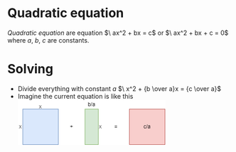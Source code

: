 # Quadratic equation
*Quadratic equation* are equation $\ ax^2 + bx = c\$ or $\ ax^2 + bx + c = 0\$ where *a*, *b*, *c* are constants.
<br>
# Solving
+ Divide everything with constant *a*
$\ x^2 + {b \over a}x = {c \over a}\$
+ Imagine the current equation is like this<br>
<img src="./images/quadratic-equation-image-1.png"><br>
